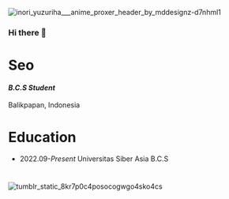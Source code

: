 
![inori_yuzuriha___anime_proxer_header_by_mddesignz-d7nhml1](https://github.com/Seo-des/Seo-des/assets/43203180/86f371c6-056f-4bab-922c-c5a50faa9458)


### Hi there 👋

# Seo
#### *B.C.S Student*

Balikpapan, Indonesia 

# Education
- 2022.09-*Present* Universitas Siber Asia B.C.S

#

           

![tumblr_static_8kr7p0c4posocogwgo4sko4cs](https://github.com/Seo-des/Seo-des/assets/43203180/32fef9bb-c951-4826-9eab-abea3249aa92)

                                                  
                                                                 

<!--
**Seo-des/Seo-des** is a ✨ _special_ ✨ repository because its `README.md` (this file) appears on your GitHub profile.

Here are some ideas to get you started:

- 🔭 I’m currently working on ...
- 🌱 I’m currently learning ...
- 👯 I’m looking to collaborate on ...
- 🤔 I’m looking for help with ...
- 💬 Ask me about ...
- 📫 How to reach me: ...
- 😄 Pronouns: ...
- ⚡ Fun fact: ...
-->
